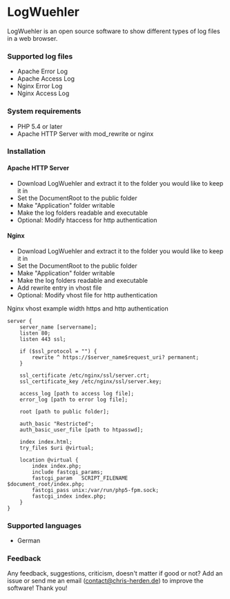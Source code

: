 LogWuehler
==========

LogWuehler is an open source software to show different types of log files in a web browser.

### Supported log files
+   Apache Error Log
+   Apache Access Log
+   Nginx Error Log
+   Nginx Access Log

### System requirements
+   PHP 5.4 or later
+   Apache HTTP Server with mod_rewrite or nginx

### Installation
#### Apache HTTP Server
+ Download LogWuehler and extract it to the folder you would like to keep it in
+ Set the DocumentRoot to the public folder
+ Make "Application" folder writable
+ Make the log folders readable and executable
+ Optional: Modify htaccess for http authentication

#### Nginx
+ Download LogWuehler and extract it to the folder you would like to keep it in
+ Set the DocumentRoot to the public folder
+ Make "Application" folder writable
+ Make the log folders readable and executable
+ Add rewrite entry in vhost file
+ Optional: Modify vhost file for http authentication

Nginx vhost example width https and http authentication

    server {
        server_name [servername];
        listen 80;
        listen 443 ssl;

        if ($ssl_protocol = "") {
            rewrite ^ https://$server_name$request_uri? permanent;
        }

        ssl_certificate /etc/nginx/ssl/server.crt;
        ssl_certificate_key /etc/nginx/ssl/server.key;

        access_log [path to access log file];
        error_log [path to error log file];

        root [path to public folder];

        auth_basic "Restricted";
        auth_basic_user_file [path to htpasswd];

        index index.html;
        try_files $uri @virtual;

        location @virtual {
            index index.php;
            include fastcgi_params;
            fastcgi_param   SCRIPT_FILENAME         $document_root/index.php;
            fastcgi_pass unix:/var/run/php5-fpm.sock;
            fastcgi_index index.php;
        }
    }

### Supported languages
+ German

### Feedback
Any feedback, suggestions, criticism, doesn't matter if good or not?
Add an issue or send me an email (contact@chris-herden.de) to improve the software!
Thank you!